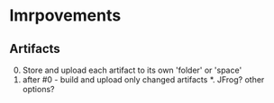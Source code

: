 # Imrpovements

## Artifacts
0. Store and upload each artifact to its own 'folder' or 'space'
1. after #0 - build and upload only changed artifacts
*. JFrog? other options?
